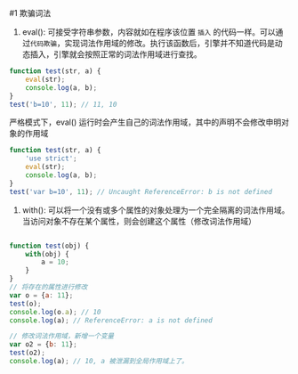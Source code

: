#1 欺骗词法
1. eval(): 可接受字符串参数，内容就如在程序该位置 `插入` 的代码一样。可以通过`代码欺骗`，实现词法作用域的修改。执行该函数后，引擎并不知道代码是动态插入，引擎就会按照正常的词法作用域进行查找。 <br>
```javascript
function test(str, a) {
    eval(str);
    console.log(a, b);
}
test('b=10', 11); // 11, 10
```
严格模式下，eval() 运行时会产生自己的词法作用域，其中的声明不会修改申明对象的作用域
```javascript
function test(str, a) {
    'use strict';
    eval(str);
    console.log(a, b);
}
test('var b=10', 11); // Uncaught ReferenceError: b is not defined
```
1. with(): 可以将一个没有或多个属性的对象处理为一个完全隔离的词法作用域。当访问对象不存在某个属性，则会创建这个属性（修改词法作用域）
```javascript

function test(obj) {
    with(obj) {
        a = 10;
    }
}
// 将存在的属性进行修改
var o = {a: 11};
test(o);
console.log(o.a); // 10
console.log(a); // ReferenceError: a is not defined

// 修改词法作用域，新增一个变量
var o2 = {b: 11};
test(o2);
console.log(a); // 10, a 被泄漏到全局作用域上了。
```